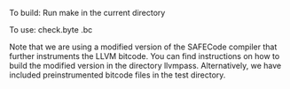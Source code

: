 To build:
Run make in the current directory

To use:
check.byte <inputfile>.bc

Note that we are using a modified version of the SAFECode compiler that further
instruments the LLVM bitcode. You can find instructions on how to build the
modified version in the directory llvmpass. Alternatively, we have included
preinstrumented bitcode files in the test directory.
